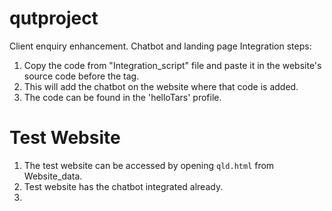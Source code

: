 # qutproject
Client enquiry enhancement. Chatbot and landing page
Integration steps: 
  1. Copy the code from "Integration_script" file and paste it in the website's source code before the <body> tag.
  2. This will add the chatbot on the website where that code is added.
  3. The code can be found in the 'helloTars' profile.

  # Test Website
  1. The test website can be accessed by opening `qld.html` from Website_data.
  2. Test website has the chatbot integrated already. 
  3. 
  
